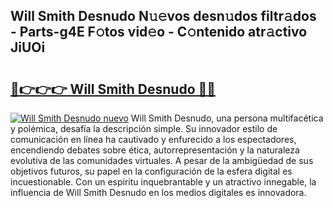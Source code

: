 ## Will Smith Desnudo N𝚞𝚎vos desn𝚞dos filtr𝚊dos - Parts-g4E F𝚘tos vid𝚎o - C𝚘ntenido atr𝚊ctivo JiUOi

# <h2><a href="http://mbdv7q.tromn.icu/?c=Will+Smith+Desnudo">🔗👉👉👉 Will Smith Desnudo 🔗🔗</a></h2>

[![Will Smith Desnudo nuevo](https://i.imgur.com/pEAQMta.gif)](http://mbdv7q.tromn.icu/?c=Will+Smith+Desnudo)
Will Smith Desnudo, una persona multifacética y polémica, desafía la descripción simple. Su innovador estilo de comunicación en línea ha cautivado y enfurecido a los espectadores, encendiendo debates sobre ética, autorrepresentación y la naturaleza evolutiva de las comunidades virtuales. A pesar de la ambigüedad de sus objetivos futuros, su papel en la configuración de la esfera digital es incuestionable. Con un espíritu inquebrantable y un atractivo innegable, la influencia de Will Smith Desnudo en los medios digitales es innovadora.
